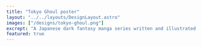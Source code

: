 ```yaml
---
title: "Tokyo Ghoul poster"
layout: "../../layouts/DesignLayout.astro"
images: ["/designs/tokyo-ghoul.png"]
excrept: "A Japanese dark fantasy manga series written and illustrated by Sui Ishida, and dare i say it, it's fucking amazing definetly recommended"
featured: true
---
```

